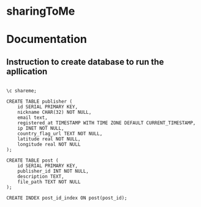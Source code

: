 # sharingToMe

# Documentation

## Instruction to create database to run the apllication

```CREATE DATABASE shareme;

\c shareme;

CREATE TABLE publisher (
    id SERIAL PRIMARY KEY,
    nickname CHAR(32) NOT NULL,
    email text,
    registered_at TIMESTAMP WITH TIME ZONE DEFAULT CURRENT_TIMESTAMP,
    ip INET NOT NULL,
    country_flag_url TEXT NOT NULL,
    latitude real NOT NULL,
    longitude real NOT NULL
);

CREATE TABLE post (
    id SERIAL PRIMARY KEY,
    publisher_id INT NOT NULL,
    description TEXT,
    file_path TEXT NOT NULL 
);

CREATE INDEX post_id_index ON post(post_id);

```